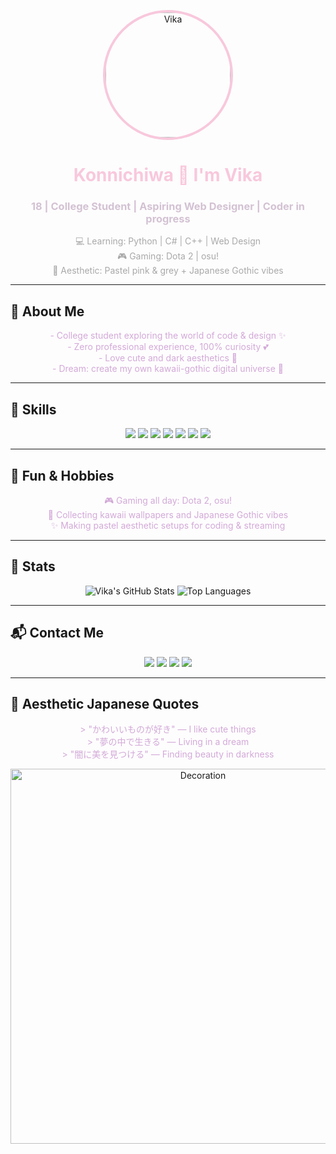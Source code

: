 <p align="center">
  <img src="https://your-image-link.com/main-photo.png" alt="Vika" width="200" style="border-radius:50%; border:4px solid #f8c8dc"/>
</p>

<h1 align="center" style="color:#f8c8dc;">Konnichiwa 🌸 I'm Vika</h1>
<h3 align="center" style="color:#d3c2d3;">18 | College Student | Aspiring Web Designer | Coder in progress</h3>

<p align="center" style="color:#a9a9a9;">
💻 Learning: Python | C# | C++ | Web Design <br>
🎮 Gaming: Dota 2 | osu! <br>
🎀 Aesthetic: Pastel pink & grey + Japanese Gothic vibes
</p>

---

## 🌸 About Me
<p align="center" style="color:#d3a9d8;">
- College student exploring the world of code & design ✨ <br>
- Zero professional experience, 100% curiosity 💕 <br>
- Love cute and dark aesthetics 🖤 <br>
- Dream: create my own kawaii-gothic digital universe 🌙
</p>

---

## 🖤 Skills
<p align="center">
  <img src="https://img.shields.io/badge/Python-FFB6C1?style=for-the-badge&logo=python&logoColor=white" />
  <img src="https://img.shields.io/badge/C%23-FFC0CB?style=for-the-badge&logo=c-sharp&logoColor=white" />
  <img src="https://img.shields.io/badge/C++-D8BFD8?style=for-the-badge&logo=c%2B%2B&logoColor=white" />
  <img src="https://img.shields.io/badge/HTML-FFB6C1?style=for-the-badge&logo=html5&logoColor=white" />
  <img src="https://img.shields.io/badge/CSS-D8BFD8?style=for-the-badge&logo=css3&logoColor=white" />
  <img src="https://img.shields.io/badge/JavaScript-FFC0CB?style=for-the-badge&logo=javascript&logoColor=white" />
  <img src="https://img.shields.io/badge/Figma-FFB6C1?style=for-the-badge&logo=figma&logoColor=white" />
</p>

---

## 🎀 Fun & Hobbies
<p align="center" style="color:#d3a9d8;">
🎮 Gaming all day: Dota 2, osu! <br>
🌸 Collecting kawaii wallpapers and Japanese Gothic vibes <br>
✨ Making pastel aesthetic setups for coding & streaming
</p>

---

## 🐾 Stats
<p align="center">
  <img src="https://github-readme-stats.vercel.app/api?username=tiredhumanwannadead&show_icons=true&theme=gruvbox_light&hide_border=true&count_private=true" alt="Vika's GitHub Stats"/>
  <img src="https://github-readme-stats.vercel.app/api/top-langs/?username=tiredhumanwannadead&layout=compact&theme=gruvbox_light&hide_border=true" alt="Top Languages"/>
</p>

---

## 📬 Contact Me
<p align="center">
  <a href="https://www.instagram.com/yourprofile" target="_blank"><img src="https://img.shields.io/badge/Instagram-FFB6C1?style=for-the-badge&logo=instagram&logoColor=white" /></a>
  <a href="mailto:youremail@example.com"><img src="https://img.shields.io/badge/Email-D8BFD8?style=for-the-badge&logo=gmail&logoColor=white" /></a>
  <a href="https://t.me/yourtelegram" target="_blank"><img src="https://img.shields.io/badge/Telegram-FFC0CB?style=for-the-badge&logo=telegram&logoColor=white" /></a>
  <a href="https://www.linkedin.com/in/yourprofile" target="_blank"><img src="https://img.shields.io/badge/LinkedIn-D8BFD8?style=for-the-badge&logo=linkedin&logoColor=white" /></a>
</p>

---

## 🌸 Aesthetic Japanese Quotes
<p align="center" style="color:#d3a9d8;">
> "かわいいものが好き" — I like cute things <br>
> "夢の中で生きる" — Living in a dream <br>
> "闇に美を見つける" — Finding beauty in darkness
</p>

<p align="center">
  <img src="https://your-image-link.com/pastel-gothic-border2.png" alt="Decoration" width="600"/>
</p>
